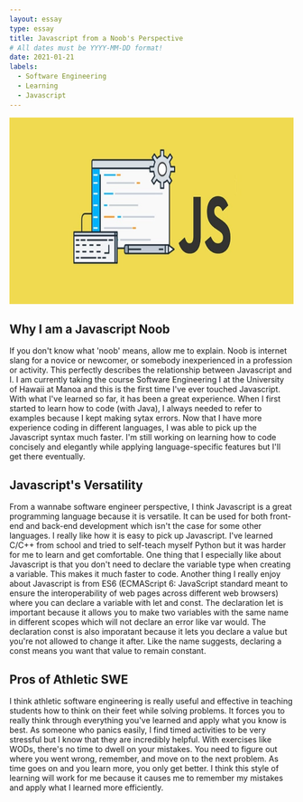 ```yaml
---
layout: essay
type: essay
title: Javascript from a Noob's Perspective
# All dates must be YYYY-MM-DD format!
date: 2021-01-21
labels:
  - Software Engineering
  - Learning
  - Javascript
---
```


<img class="ui centered image" width="675" height="330" src="../images/jsBanner.jpg">




## Why I am a Javascript Noob
If you don't know what 'noob' means, allow me to explain. Noob is internet slang for a novice or newcomer, or somebody inexperienced in a profession or activity. This perfectly describes the relationship between Javascript and I. I am currently taking the course Software Engineering I at the University of Hawaii at Manoa and this is the first time I've ever touched Javascript. With what I've learned so far, it has been a great experience. When I first started to learn how to code (with Java), I always needed to refer to examples because I kept making sytax errors. Now that I have more experience coding in different languages, I was able to pick up the Javascript syntax much faster. I'm still working on learning how to code concisely and elegantly while applying language-specific features but I'll get there eventually. 
## Javascript's Versatility
From a wannabe software engineer perspective, I think Javascript is a great programming language because it is versatile. It can be used for both front-end and back-end development which isn't the case for some other languages. I really like how it is easy to pick up Javascript. I've learned C/C++ from school and tried to self-teach myself Python but it was harder for me to learn and get comfortable. One thing that I especially like about Javascript is that you don't need to declare the variable type when creating a variable. This makes it much faster to code. Another thing I really enjoy about Javascript is from ES6 (ECMAScript 6: JavaScript standard meant to ensure the interoperability of web pages across different web browsers) where you can declare a variable with let and const. The declaration let is important because it allows you to make two variables with the same name in different scopes which will not declare an error like var would. The declaration const is also imporatant because it lets you declare a value but you're not allowed to change it after. Like the name suggests, declaring a const means you want that value to remain constant. 
## Pros of Athletic SWE
I think athletic software engineering is really useful and effective in teaching students how to think on their feet while solving problems. It forces you to really think through everything you've learned and apply what you know is best. As someone who panics easily, I find timed activities to be very stressful but I know that they are incredibly helpful. With exercises like WODs, there's no time to dwell on your mistakes. You need to figure out where you went wrong, remember, and move on to the next problem. As time goes on and you learn more, you only get better. I think this style of learning will work for me because it causes me to remember my mistakes and apply what I learned more efficiently.
